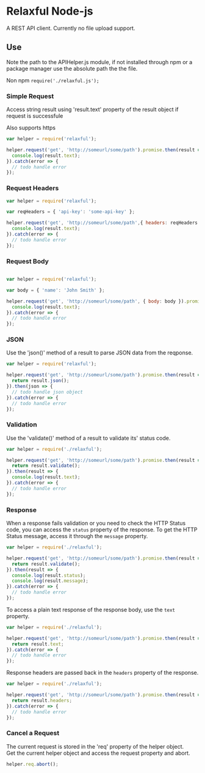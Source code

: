# Relaxful Node-js

A REST API client.  Currently no file upload support.

## Use

Note the path to the APIHelper.js module, if not installed through npm or a package manager use the absolute path the the file.

Non npm ```require('./relaxful.js');```

### Simple Request

Access string result using 'result.text' property of the result object if request is successfule

Also supports https  

```js
var helper = require('relaxful');

helper.request('get', 'http://someurl/some/path').promise.then(result => {
  console.log(result.text);
}).catch(error => {
  // todo handle error
});
```

### Request Headers

```js
var helper = require('relaxful');

var reqHeaders = { 'api-key': 'some-api-key' };

helper.request('get', 'http://someurl/some/path',{ headers: reqHeaders }).promise.then(result => {
  console.log(result.text);
}).catch(error => {
  // todo handle error
});
```

### Request Body

```js

var helper = require('relaxful');

var body = { 'name': 'John Smith' };

helper.request('get', 'http://someurl/some/path', { body: body }).promise.then(result => {
  console.log(result.text);
}).catch(error => {
  // todo handle error
});
```

### JSON

Use the 'json()' method of a result to parse JSON data from the reqponse.

```js
var helper = require('relaxful');

helper.request('get', 'http://someurl/some/path').promise.then(result => {
  return result.json();
}).then(json => {
  // todo handle json object  
}).catch(error => {
  // todo handle error
});
```

### Validation

Use the 'validate()' method of a result to validate its' status code.

```js
var helper = require('./relaxful');

helper.request('get', 'http://someurl/some/path').promise.then(result => {
  return result.validate();
}).then(result => {
  console.log(result.text); 
}).catch(error => {
  // todo handle error
});
```

### Response

When a response fails validation or you need to check the HTTP Status code, you can access the ```status``` property of the response.  To get the HTTP Status message, access it through the ```message``` property.  

```js
var helper = require('./relaxful');

helper.request('get', 'http://someurl/some/path').promise.then(result => {
  return result.validate();
}).then(result => {
  console.log(result.status); 
  console.log(result.message);
}).catch(error => {
  // todo handle error
});     
```

To access a plain text response of the response body, use the ```text``` property.

```js
var helper = require('./relaxful');

helper.request('get', 'http://someurl/some/path').promise.then(result => {
  return result.text;
}).catch(error => {
  // todo handle error
});
```

Response headers are passed back in the ```headers``` property of the response.  

```js
var helper = require('./relaxful');

helper.request('get', 'http://someurl/some/path').promise.then(result => {
  return result.headers;
}).catch(error => {
  // todo handle error
});
```

### Cancel a Request

The current request is stored in the 'req' property of the helper object.  
Get the current helper object and access the request property and abort.

```js
helper.req.abort();
```
